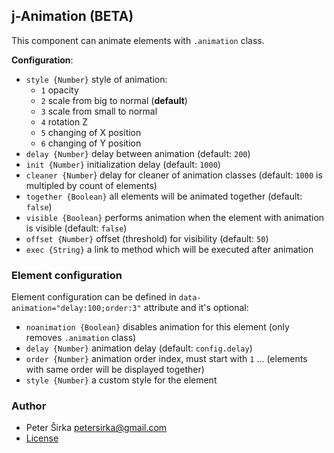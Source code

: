 ## j-Animation (BETA)

This component can animate elements with `.animation` class.

__Configuration__:

- `style {Number}` style of animation:
	- `1` opacity
	- `2` scale from big to normal (__default__)
	- `3` scale from small to normal
	- `4` rotation Z
	- `5` changing of X position
	- `6` changing of Y position
- `delay {Number}` delay between animation (default: `200`)
- `init {Number}` initialization delay (default: `1000`)
- `cleaner {Number`} delay for cleaner of animation classes (default: `1000` is multipled by count of elements)
- `together {Boolean}` all elements will be animated together (default: `false`)
- `visible {Boolean}` performs animation when the element with animation is visible (default: `false`)
- `offset {Number}` offset (threshold) for visibility (default: `50`)
- `exec {String}` a link to method which will be executed after animation

### Element configuration

Element configuration can be defined in `data-animation="delay:100;order:3"` attribute and it's optional:

- `noanimation {Boolean}` disables animation for this element (only removes `.animation` class)
- `delay {Number}` animation delay (default: `config.delay`)
- `order {Number}` animation order index, must start with `1` ... (elements with same order will be displayed together)
- `style {Number}` a custom style for the element

### Author

- Peter Širka <petersirka@gmail.com>
- [License](https://www.totaljs.com/license/)